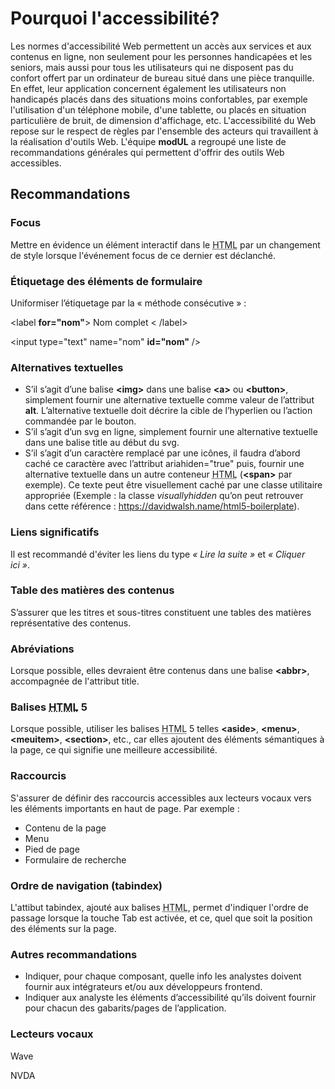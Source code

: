 # Pourquoi l'accessibilité?

Les normes d'accessibilité Web permettent un accès aux services et aux contenus en ligne, non seulement pour les personnes handicapées et les seniors, mais aussi pour tous les utilisateurs qui ne disposent pas du confort offert par un ordinateur de bureau situé dans une pièce tranquille. En effet, leur application concernent également les utilisateurs non handicapés placés dans des situations moins confortables, par exemple l'utilisation d'un téléphone mobile, d'une tablette, ou placés en situation particulière de bruit, de dimension d'affichage, etc. L'accessibilité du Web repose sur le respect de règles par l'ensemble des acteurs qui travaillent à la réalisation d'outils Web. L'équipe **modUL** a regroupé une liste de recommandations générales qui permettent d'offrir des outils Web accessibles.

## Recommandations

### Focus
Mettre en évidence un élément interactif dans le <abbr title="HyperText Markup Language">HTML</abbr> par un changement de style lorsque l'événement focus de ce dernier est déclanché.

### Étiquetage des éléments de formulaire
Uniformiser l’étiquetage par la «&nbsp;méthode consécutive&nbsp;»&nbsp;:

<m-panel class="m-u--margin-top">
    <p>&lt;label <b>for="nom"</b>&gt; Nom complet &lt;&nbsp;/label&gt;</p>
    <p>&lt;input type="text" name="nom" <b>id="nom"</b>&nbsp;/&gt;</p>
</m-panel>

### Alternatives textuelles
* S’il s’agit d’une balise **&lt;img&gt;** dans une balise **&lt;a&gt;** ou **&lt;button&gt;**, simplement fournir une alternative textuelle comme valeur de l’attribut **alt**. L’alternative textuelle doit décrire la cible de l’hyperlien ou l’action commandée par le bouton.
* S’il s’agit d’un svg en ligne, simplement fournir une alternative textuelle dans une balise title au début du svg.
* S’il s’agit d’un caractère remplacé par une icônes, il faudra d’abord caché ce caractère avec l’attribut ariahiden="true" puis, fournir une alternative textuelle dans un autre conteneur <abbr title="HyperText Markup Language">HTML</abbr> (**&lt;span&gt;** par exemple). Ce texte peut être visuellement caché par une classe utilitaire appropriée (Exemple : la classe *visuallyhidden* qu’on peut retrouver dans cette référence : <m-link mode="link" url="https://davidwalsh.name/html5-boilerplate" target="_blank">https://davidwalsh.name/html5-boilerplate</m-link>).

### Liens significatifs
Il est recommandé d'éviter les liens du type *«&nbsp;Lire la suite&nbsp;»* et *«&nbsp;Cliquer ici&nbsp;»*.

### Table des matières des contenus
S’assurer que les titres et sous-titres constituent une tables des matières représentative des contenus.

### Abréviations
Lorsque possible, elles devraient être contenus dans une balise **&lt;abbr&gt;**, accompagnée de l'attribut title.

### Balises <abbr title="HyperText Markup Language">HTML</abbr> 5
Lorsque possible, utiliser les balises <abbr title="HyperText Markup Language">HTML</abbr> 5 telles **&lt;aside&gt;**, **&lt;menu&gt;**, **&lt;meuitem&gt;**, **&lt;section&gt;**, etc., car elles ajoutent des éléments sémantiques à la page, ce qui signifie une meilleure accessibilité.

### Raccourcis
S'assurer de définir des raccourcis accessibles aux lecteurs vocaux vers les éléments importants en haut de page. Par exemple&nbsp;:
* Contenu de la page
* Menu
* Pied de page
* Formulaire de recherche

### Ordre de navigation (tabindex)
L'attibut tabindex, ajouté aux balises <abbr title="HyperText Markup Language">HTML</abbr>, permet d'indiquer l'ordre de passage lorsque la touche Tab est activée, et ce, quel que soit la position des éléments sur la page.

### Autres recommandations
* Indiquer, pour chaque composant, quelle info les analystes doivent fournir aux intégrateurs et/ou aux développeurs frontend.
* Indiquer aux analyste les éléments d’accessibilité qu’ils doivent fournir pour chacun des gabarits/pages de l’application.

### Lecteurs vocaux
<m-link mode="link" url="https://chrome.google.com/webstore/detail/wave-evaluation-tool/jbbplnpkjmmeebjpijfedlgcdilocofh" target="_blank" :icon="true">Wave</m-link>

<m-link mode="link" url="https://www.nvda-fr.org/download/" target="_blank" :icon="true">NVDA</m-link>
